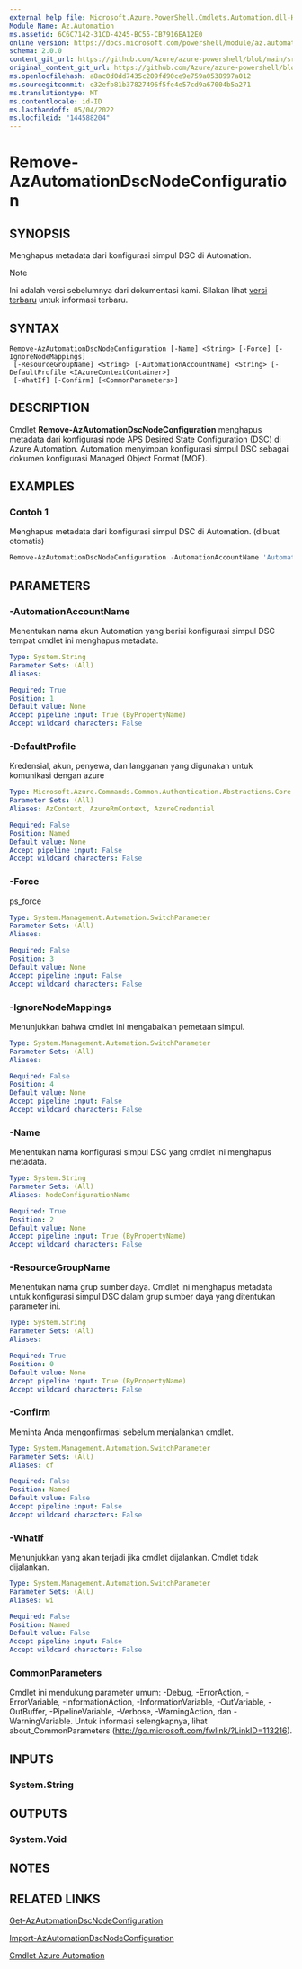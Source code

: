 ```yaml
---
external help file: Microsoft.Azure.PowerShell.Cmdlets.Automation.dll-Help.xml
Module Name: Az.Automation
ms.assetid: 6C6C7142-31CD-4245-BC55-CB7916EA12E0
online version: https://docs.microsoft.com/powershell/module/az.automation/remove-azautomationdscnodeconfiguration
schema: 2.0.0
content_git_url: https://github.com/Azure/azure-powershell/blob/main/src/Automation/Automation/help/Remove-AzAutomationDscNodeConfiguration.md
original_content_git_url: https://github.com/Azure/azure-powershell/blob/main/src/Automation/Automation/help/Remove-AzAutomationDscNodeConfiguration.md
ms.openlocfilehash: a8ac0d0dd7435c209fd90ce9e759a0538997a012
ms.sourcegitcommit: e32efb81b37827496f5fe4e57cd9a67004b5a271
ms.translationtype: MT
ms.contentlocale: id-ID
ms.lasthandoff: 05/04/2022
ms.locfileid: "144588204"
---
```

# Remove-AzAutomationDscNodeConfiguration

## SYNOPSIS
Menghapus metadata dari konfigurasi simpul DSC di Automation.

> [!NOTE]
>Ini adalah versi sebelumnya dari dokumentasi kami. Silakan lihat [versi terbaru](/powershell/module/az.automation/remove-azautomationdscnodeconfiguration) untuk informasi terbaru.

## SYNTAX

```
Remove-AzAutomationDscNodeConfiguration [-Name] <String> [-Force] [-IgnoreNodeMappings]
 [-ResourceGroupName] <String> [-AutomationAccountName] <String> [-DefaultProfile <IAzureContextContainer>]
 [-WhatIf] [-Confirm] [<CommonParameters>]
```

## DESCRIPTION
Cmdlet **Remove-AzAutomationDscNodeConfiguration** menghapus metadata dari konfigurasi node APS Desired State Configuration (DSC) di Azure Automation.
Automation menyimpan konfigurasi simpul DSC sebagai dokumen konfigurasi Managed Object Format (MOF).

## EXAMPLES

### Contoh 1

Menghapus metadata dari konfigurasi simpul DSC di Automation. (dibuat otomatis)

<!-- Aladdin Generated Example -->
```powershell
Remove-AzAutomationDscNodeConfiguration -AutomationAccountName 'AutomationAccount01' -IgnoreNodeMappings -Name 'Configuration01' -ResourceGroupName myresourcegroup
```

## PARAMETERS

### -AutomationAccountName
Menentukan nama akun Automation yang berisi konfigurasi simpul DSC tempat cmdlet ini menghapus metadata.

```yaml
Type: System.String
Parameter Sets: (All)
Aliases:

Required: True
Position: 1
Default value: None
Accept pipeline input: True (ByPropertyName)
Accept wildcard characters: False
```

### -DefaultProfile
Kredensial, akun, penyewa, dan langganan yang digunakan untuk komunikasi dengan azure

```yaml
Type: Microsoft.Azure.Commands.Common.Authentication.Abstractions.Core.IAzureContextContainer
Parameter Sets: (All)
Aliases: AzContext, AzureRmContext, AzureCredential

Required: False
Position: Named
Default value: None
Accept pipeline input: False
Accept wildcard characters: False
```

### -Force
ps_force

```yaml
Type: System.Management.Automation.SwitchParameter
Parameter Sets: (All)
Aliases:

Required: False
Position: 3
Default value: None
Accept pipeline input: False
Accept wildcard characters: False
```

### -IgnoreNodeMappings
Menunjukkan bahwa cmdlet ini mengabaikan pemetaan simpul.

```yaml
Type: System.Management.Automation.SwitchParameter
Parameter Sets: (All)
Aliases:

Required: False
Position: 4
Default value: None
Accept pipeline input: False
Accept wildcard characters: False
```

### -Name
Menentukan nama konfigurasi simpul DSC yang cmdlet ini menghapus metadata.

```yaml
Type: System.String
Parameter Sets: (All)
Aliases: NodeConfigurationName

Required: True
Position: 2
Default value: None
Accept pipeline input: True (ByPropertyName)
Accept wildcard characters: False
```

### -ResourceGroupName
Menentukan nama grup sumber daya.
Cmdlet ini menghapus metadata untuk konfigurasi simpul DSC dalam grup sumber daya yang ditentukan parameter ini.

```yaml
Type: System.String
Parameter Sets: (All)
Aliases:

Required: True
Position: 0
Default value: None
Accept pipeline input: True (ByPropertyName)
Accept wildcard characters: False
```

### -Confirm
Meminta Anda mengonfirmasi sebelum menjalankan cmdlet.

```yaml
Type: System.Management.Automation.SwitchParameter
Parameter Sets: (All)
Aliases: cf

Required: False
Position: Named
Default value: False
Accept pipeline input: False
Accept wildcard characters: False
```

### -WhatIf
Menunjukkan yang akan terjadi jika cmdlet dijalankan.
Cmdlet tidak dijalankan.

```yaml
Type: System.Management.Automation.SwitchParameter
Parameter Sets: (All)
Aliases: wi

Required: False
Position: Named
Default value: False
Accept pipeline input: False
Accept wildcard characters: False
```

### CommonParameters
Cmdlet ini mendukung parameter umum: -Debug, -ErrorAction, -ErrorVariable, -InformationAction, -InformationVariable, -OutVariable, -OutBuffer, -PipelineVariable, -Verbose, -WarningAction, dan -WarningVariable. Untuk informasi selengkapnya, lihat about_CommonParameters (http://go.microsoft.com/fwlink/?LinkID=113216).

## INPUTS

### System.String

## OUTPUTS

### System.Void

## NOTES

## RELATED LINKS

[Get-AzAutomationDscNodeConfiguration](./Get-AzAutomationDscNodeConfiguration.md)

[Import-AzAutomationDscNodeConfiguration](./Import-AzAutomationDscNodeConfiguration.md)

[Cmdlet Azure Automation](/powershell/module/Az.Automation/)
